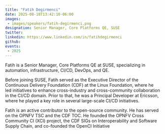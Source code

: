 ```yaml
---
title: "Fatih Degirmenci"
date: 2025-08-18T13:42:10-06:00
images: 
 - images/speakers/fatih-degirmenci.png
designation: Senior Manager, Core Platforms QE, SUSE
twitter: 
linkedin: https://www.linkedin.com/in/fatihdegirmenci
github: 
events:
 - 2025
---
```


Fatih is a Senior Manager, Core Platforms QE at SUSE, specializing in automation, infrastructure, CI/CD, DevOps, and QE.
 
Before joining SUSE, Fatih served as the Executive Director of the Continuous Delivery Foundation (CDF) at the Linux Foundation, where he led initiatives to enhance cross-industry and cross-community collaboration in the CI/CD domain. Prior to that, he was a Principal Developer at Ericsson, where he played a key role in several large-scale CI/CD initiatives.
 
Fatih is an active contributor to the open-source community. He has served on the OPNFV TSC and the CDF TOC. He founded the OPNFV Cross Community CI (XCI) project, the CDF SIGs on Interoperability and Software Supply Chain, and co-founded the OpenCI Initiative